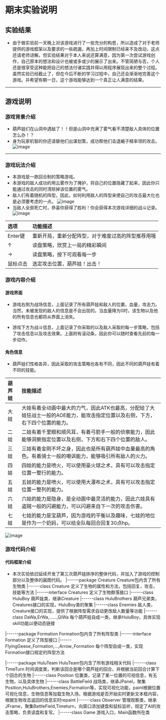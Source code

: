 # 期末实验说明

## 实验结果
- 由于做实验前一天晚上对该游戏进行了一些充分的构思，所以造成了对于老师提供的游戏框架以及要求的一些疏漏，再加上时间限制已经来不及改动，这点还请老师谅解。但实验结果对于本人来说还算满意，因为第一次尝试游戏创作，自己原本的想法和设计也被或多或少的展示了出来。不管简陋与否，个人还是很享受这种能把自己的想法付诸实践并得以用程序展现出来的整个过程。虽然实验已经截止了，但在今后不断的学习过程中，自己还会渐渐地完善这个游戏。并希望有朝一日，这个游戏能够达到一个真正让人满意的结果。
 ***
 
## 游戏说明
### 游戏背景介绍
- 葫芦娃们在山洞中遇敌了！！但是山洞中充满了雾气看不清楚敌人具体的位置怎么办！？
- 身为玩家机智的你还请替他们出谋划策，成功帮他们击退蝎子精率领的攻击。
![image](https://github.com/Wandayu/java-2017f-homework/blob/master/Fianl%20Project/%E4%B8%87%E8%BE%BE%E7%A6%B9-151220101/%E5%AE%9E%E9%AA%8C%E6%88%AA%E5%9B%BE/%E6%B8%B8%E6%88%8F%E7%95%8C%E9%9D%A21.png)
***
### 游戏玩法介绍
- 本游戏是一款回合制的策略游戏。
- 本游戏的敌人成功的用云雾作为了掩护，将自己的位置隐藏了起来，因此你只能通过攻击的同时清除掉该位置的雾气。
- 敌人们有着随机的阵型，因此，如何利用敌人的阵型来使自己的攻击最大化也是必须要考虑的一点。
![image](https://github.com/Wandayu/java-2017f-homework/blob/master/Fianl%20Project/%E4%B8%87%E8%BE%BE%E7%A6%B9-151220101/%E5%AE%9E%E9%AA%8C%E6%88%AA%E5%9B%BE/%E6%94%BB%E5%87%BB%E6%88%AA%E5%9B%BE1.png)
- 当敌人全部死亡时，恭喜你获得了胜利！你会获得本次游戏详细的战斗记录。
![image](https://github.com/Wandayu/java-2017f-homework/blob/master/Fianl%20Project/%E4%B8%87%E8%BE%BE%E7%A6%B9-151220101/%E5%AE%9E%E9%AA%8C%E6%88%AA%E5%9B%BE/%E8%83%9C%E5%88%A9%E6%88%AA%E5%9B%BE.png)

|选项|功能描述|
|:------|:----|
|Enter键|重新开局，重新分配阵型，对于难度过高的阵型推荐用哦|
|↑|读盘策略，欣赏上一局的精彩瞬间|
|→|读盘策略，按下可观看每一步|
|鼠标点击|选定攻击位置，葫芦娃！出击！|

### 游戏内容介绍
#### 游戏界面
- 游戏右侧为战场信息，上面记录了所有葫芦娃和敌人的位置，血量，攻击力。当然，未被发现的敌人的信息是不会出现的。当血量降为0时，该生物以及他的所有信息也都将从界面上消失。

- 游戏下方为战斗信息，上面记录了你采取的以及敌人采取的每一步策略，包括了攻击信息以及攻击效果。上面附有滚动条，因此你可以随时查看先前的每一步动作。
#### 角色信息
- 葫芦娃们性格各异，因此采取的攻击策略也各有不同，因此不同的葫芦娃有着不同的技能。

|葫芦娃|技能描述|
|:------|:----|
|大娃|大娃有着全动画中最大的力气，因此ATK也最高，分配给了大娃狂战士一般的AOE能力，能攻击指定位置以及右侧，下方，右下四个位置的能力。|
|二娃|二娃有着千里眼和顺风耳，有着弓箭手一般的侦察能力，因此能够洞察指定位置以及右侧，下方和右下四个位置的敌人。|
|三娃|三娃有着金刚不坏之身，因此也是所有葫芦娃中血量最高的角色。有着骑士一般的嘲讽能力，能够吸引所有敌人的火力。|
|四娃|四娃的能力是喷火，可以使用豪火球之术，具有可以攻击指定位置一整行的能力。|
|五娃|五娃的能力是喷火，可以使用大瀑布之术，具有可以攻击指定位置一整列的能力。|
|六娃|六娃的能力是隐身，是全动画中最灵活的能力，因此六娃具有盗贼一般的闪避能力，可以闪避来自下一次的攻击伤害。|
|七娃|七娃的能力是宝葫芦，因为游戏的平衡以及趣味，七娃的地位是作为一个奶妈，可以给全队每回合回复30点hp。|

![image](https://github.com/Wandayu/java-2017f-homework/blob/master/Fianl%20Project/%E4%B8%87%E8%BE%BE%E7%A6%B9-151220101/%E5%AE%9E%E9%AA%8C%E6%88%AA%E5%9B%BE/%E6%94%BB%E5%87%BB%E6%88%AA%E5%9B%BE2.png)

### 游戏代码介绍
#### 代码框架介绍
- 本次实验依旧延续开发了第三次葫芦娃排序的整体代码，并加入了游戏的控制部分以及整体的画图代码。
|------package Creature  Creature包内含了所有生物类
    |------class Creature  定义了生物的属性和方法，包括回复，攻击，技能等方法
    |------interface Creatures  定义了生物群落接口
    |------class HuluBoy  葫芦娃类，继承Creature
    |------class HuluBrothers  葫芦兄弟类，Creatures接口的实现，HuluBoy类的聚集
    |------class Enemies 敌人类，Creature接口的实现，提供了根据阵型需求自动更改敌人数量等功能
    |------class DaWa,ErWa,......,QiWa  每个葫芦娃自成一类，继承HuluBoy，具体实现skill功能以便动态链接
    
|------package Formation  Formation包内含了所有阵型类
    |------interface Formation  定义了阵型接口
    |------FlyingGeese_Formation,...,Arrow_Formation  每个阵型自成一类，实现Formation接口规定的阵型方法
    
|------package HuluTeam  HuluTeam包内含了所有游戏相关代码
    |------class TimeTurn  时间调度类，判断该回合是哪个葫芦娃的回合，并根据当前回合计算下个回合的生物
    |------class Position  位置类，记录了某一位置的可视信息，有无生物，以及具体生物
    |------class BattleField  战场类，继承JPanel，聚集Position,HuluBrothers,Enemies,Formation等，实现可视化功能，paint根据位置可视化信息，生物信息等加载生物入场，根据游戏是否开始实时更新文本框内容，根据生物攻击返回的信息实时repaint
    |------class Observer  管理观察类，继承JFrame，聚集BattleField,Timeturn，向窗口添加键盘和鼠标监听，规定了AI的攻击策略，负责读盘和复写。
    |------class Game  游戏入口，Main函数所在类
    
